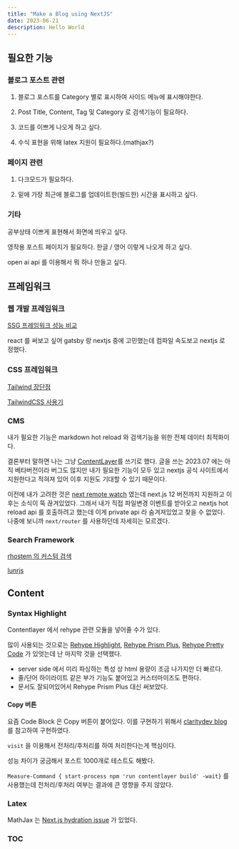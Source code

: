 ```yaml
---
title: "Make a Blog using NextJS"
date: 2023-06-21
description: Hello World 
---
```


## 필요한 기능

### 블로그 포스트 관련

1. 블로그 포스트를 Category 별로 표시하여 사이드 메뉴에 표시해야한다.

2. Post Title, Content, Tag 및 Category 로 검색기능이 필요하다.

3. 코드를 이쁘게 나오게 하고 싶다.

4. 수식 표현을 위해 latex 지원이 필요하다.(mathjax?)

### 페이지 관련

1. 다크모드가 필요하다.

2. 밑에 가장 최근에 블로그를 업데이트한(빌드한) 시간을 표시하고 싶다.

### 기타

공부상태 이쁘게 표현해서 화면에 띄우고 싶다. 

영작용 포스트 페이지가 필요하다. 한글 / 영어 이렇게 나오게 하고 싶다.

open ai api 를 이용해서 뭐 하나 만들고 싶다.



## 프레임워크

### 웹 개발 프레임워크

[SSG 프레임워크 성능 비교](https://css-tricks.com/comparing-static-site-generator-build-times/)

react 를 써보고 싶어 gatsby 랑 nextjs 중에 고민했는데 컴파일 속도보고 nextjs 로 정했다.


### CSS 프레임워크

[Tailwind 장단점](https://ykss.netlify.app/translation/the_pros_and_cons_of_tailwindcss/)

[TailwindCSS 사용기](https://fe-developers.kakaoent.com/2022/220303-tailwind-tips/)


### CMS

내가 필요한 기능은 markdown hot reload 와 검색기능을 위한 전체 데이터 최적화이다. 

결론부터 말하면 나는 그냥 [ContentLayer](https://www.contentlayer.dev/)를 쓰기로 했다. 
글을 쓰는 2023.07 에는 아직 베타버전이라 버그도 많지만 내가 필요한 기능이 모두 있고 nextjs 공식 사이트에서 지원한다고 적혀져 있어 이후 지원도 기대할 수 있기 때문이다.

이전에 내가 고려한 것은  [next remote watch](https://github.com/hashicorp/next-remote-watch) 였는데 next.js 12 버전까지 지원하고 이후는 소식이 뚝 끊겨있었다. 
그래서 내가 직접 파일변경 이벤트를 받아오고 nextjs hot reload api 를 호출하려고 했는데 이게 private api 라 숨겨져있었고 찾을 수 없었다. 
나중에 보니까 ```next/router``` 를 사용하던데 자세히는 모르겠다.

### Search Framework

[rhostem 의 커스텀 검색](https://blog.rhostem.com/posts/2018-08-23-blog-search)

[lunrjs](https://lunrjs.com/)



## Content

### Syntax Highlight

Contentlayer 에서 rehype 관련 모듈을 넣어줄 수가 있다.

많이 사용되는 것으로는
[Rehype Highlight](https://www.npmjs.com/package/rehype-highlight), 
[Rehype Prism Plus](https://www.npmjs.com/package/rehype-prism-plus), 
[Rehype Pretty Code](https://rehype-pretty-code.netlify.app/)
가 있엇는데 난 마지막 것을 선택했다.
+ server side 에서 미리 파싱하는 특성 상 html 용량이 조금 나가지만 더 빠르다.
+ 줄/단어 하이라이트 같은 부가 기능도 붙어있고 커스터마이즈도 편하다.
+ 문서도 잘되어있어서 Rehype Prism Plus 대신 써보았다. 

#### Copy 버튼

요즘 Code Block 은 Copy 버튼이 붙어있다. 이를 구현하기 위해서 [claritydev blog](https://claritydev.net/blog/copy-to-clipboard-button-nextjs-mdx-rehype) 를 참고하여 구현하였다.

```visit``` 을 이용해서 전처리/후처리를 하여 처리한다는게 핵심이다.

성능 차이가 궁금해서 포스트 1000개로 테스트도 해봤다.

```Measure-Command { start-process npm 'run contentlayer build' -wait}``` 를 사용했는데 전처리/후처리 여부는 결과에 큰 영향을 주지 않았다.


### Latex

MathJax 는 [Next.js hydration issue](https://github.com/remarkjs/remark-math/issues/80) 가 있었다.


### TOC

